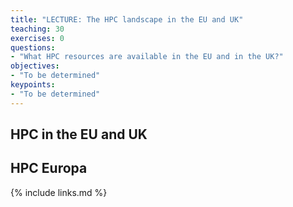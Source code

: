 ```yaml
---
title: "LECTURE: The HPC landscape in the EU and UK"
teaching: 30
exercises: 0
questions:
- "What HPC resources are available in the EU and in the UK?"
objectives:
- "To be determined"
keypoints:
- "To be determined"
---
```


## HPC in the EU and UK

## HPC Europa

{% include links.md %}

